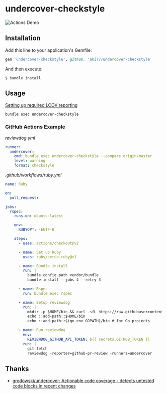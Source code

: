 # undercover-checkstyle

![Actions Demo](https://i.gyazo.com/881890dcba76cf30a8db86d9635ba38a.png)

## Installation

Add this line to your application's Gemfile:

```ruby
gem 'undercover-checkstyle', github: 'aki77/undercover-checkstyle'
```

And then execute:

    $ bundle install

## Usage

[Setting up required LCOV reporting](https://github.com/grodowski/undercover#setting-up-required-lcov-reporting)

```
bundle exec undercover-checkstyle
```

### GitHub Actions Example

*reviewdog.yml*
```yaml
runner:
  undercover:
    cmd: bundle exec undercover-checkstyle --compare origin/master
    level: warning
    format: checkstyle
```

*.github/workflows/ruby.yml*
```yaml
name: Ruby

on:
  pull_request:

jobs:
  rspec:
    runs-on: ubuntu-latest

    env:
      RUBYOPT: -EUTF-8

    steps:
      - uses: actions/checkout@v2

      - name: Set up Ruby
        uses: ruby/setup-ruby@v1

      - name: Bundle install
        run: |
          bundle config path vendor/bundle
          bundle install --jobs 4 --retry 3

      - name: Rspec
        run: bundle exec rspec

      - name: Setup reviewdog
        run: |
          mkdir -p $HOME/bin && curl -sfL https://raw.githubusercontent.com/reviewdog/reviewdog/master/install.sh| sh -s -- -b $HOME/bin
          echo ::add-path::$HOME/bin
          echo ::add-path::$(go env GOPATH)/bin # for Go projects

      - name: Run reviewdog
        env:
          REVIEWDOG_GITHUB_API_TOKEN: ${{ secrets.GITHUB_TOKEN }}
        run: |
          git fetch
          reviewdog -reporter=github-pr-review -runners=undercover
```

## Thanks

- [grodowski/undercover: Actionable code coverage \- detects untested code blocks in recent changes](https://github.com/grodowski/undercover)
